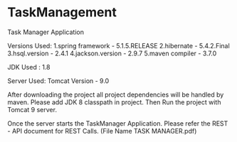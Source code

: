 # TaskManagement
Task Manager Application



Versions Used:
 1.spring framework - 5.1.5.RELEASE
 2.hibernate        - 5.4.2.Final
 3.hsql.version     - 2.4.1
 4.jackson.version  - 2.9.7
 5.maven compiler   - 3.7.0
 

JDK Used : 1.8

Server Used:
   Tomcat Version   - 9.0

 
After downloading the project all project dependencies will be handled by maven. 
Please add JDK 8 classpath in project.
Then Run the project with Tomcat 9 server.

Once the server starts the TaskManager Application.
Please refer the REST - API document for REST Calls. (File Name TASK MANAGER.pdf)
   
